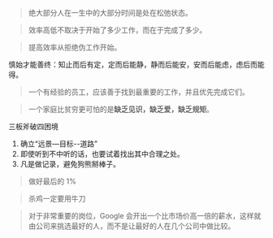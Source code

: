 > 绝大部分人在一生中的大部分时间是处在松弛状态。

> 效率高低不取决于开始了多少工作，而在于完成了多少。

> 提高效率从拒绝伪工作开始。

慎始才能善终：知止而后有定，定而后能静，静而后能安，安而后能虑，虑后而能得。

> 一个有经验的员工，应该善于找到最重要的工作，并且优先完成它们。

> 一个家庭比贫穷更可怕的是**缺乏见识，缺乏爱，缺乏规矩**。

三板斧破四困境

1. 确立“远景—目标--道路”
2. 即使听到不中听的话，也要试着找出其中合理之处。
3. 凡是做记录，避免狗熊掰棒子。

> 做好最后的 1%

> 杀鸡一定要用牛刀

> 对于非常重要的岗位，Google 会开出一个比市场价高一倍的薪水，这样就由公司来挑选最好的人，而不是让最好的人在几个公司中做比较。